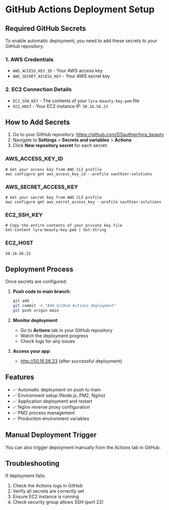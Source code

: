 # GitHub Actions Deployment Setup

## Required GitHub Secrets

To enable automatic deployment, you need to add these secrets to your GitHub repository:

### 1. AWS Credentials
- `AWS_ACCESS_KEY_ID` - Your AWS access key
- `AWS_SECRET_ACCESS_KEY` - Your AWS secret key

### 2. EC2 Connection Details
- `EC2_SSH_KEY` - The contents of your `lyra-beauty-key.pem` file
- `EC2_HOST` - Your EC2 instance IP: `50.16.56.23`

## How to Add Secrets

1. Go to your GitHub repository: https://github.com/DSauthier/lyra_beauty
2. Navigate to **Settings** > **Secrets and variables** > **Actions**
3. Click **New repository secret** for each secret:

### AWS_ACCESS_KEY_ID
```
# Get your access key from AWS CLI profile
aws configure get aws_access_key_id --profile sauthier-solutions
```

### AWS_SECRET_ACCESS_KEY
```
# Get your secret key from AWS CLI profile
aws configure get aws_secret_access_key --profile sauthier-solutions
```

### EC2_SSH_KEY
```
# Copy the entire contents of your private key file
Get-Content lyra-beauty-key.pem | Out-String
```

### EC2_HOST
```
50.16.56.23
```

## Deployment Process

Once secrets are configured:

1. **Push code to main branch**:
   ```bash
   git add .
   git commit -m "Add GitHub Actions deployment"
   git push origin main
   ```

2. **Monitor deployment**:
   - Go to **Actions** tab in your GitHub repository
   - Watch the deployment progress
   - Check logs for any issues

3. **Access your app**:
   - http://50.16.56.23 (after successful deployment)

## Features

- ✅ Automatic deployment on push to main
- ✅ Environment setup (Node.js, PM2, Nginx)
- ✅ Application deployment and restart
- ✅ Nginx reverse proxy configuration
- ✅ PM2 process management
- ✅ Production environment variables

## Manual Deployment Trigger

You can also trigger deployment manually from the Actions tab in GitHub.

## Troubleshooting

If deployment fails:
1. Check the Actions logs in GitHub
2. Verify all secrets are correctly set
3. Ensure EC2 instance is running
4. Check security group allows SSH (port 22)
